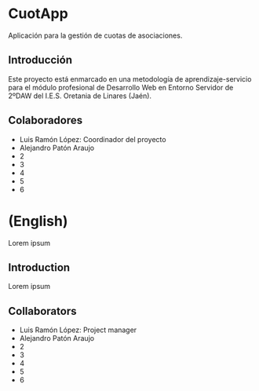 CuotApp
=======
Aplicación para la gestión de cuotas de asociaciones.

Introducción
------------
Este proyecto está enmarcado en una metodología de aprendizaje-servicio
para el módulo profesional de Desarrollo Web en Entorno Servidor de 2ºDAW
del I.E.S. Oretania de Linares (Jaén).

Colaboradores
-------------
- Luis Ramón López: Coordinador del proyecto
- Alejandro Patón Araujo
- 2
- 3
- 4
- 5
- 6

(English)
=========
Lorem ipsum

Introduction
------------
Lorem ipsum

Collaborators
-------------
- Luis Ramón López: Project manager
- Alejandro Patón Araujo
- 2
- 3
- 4
- 5
- 6